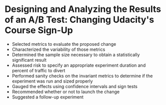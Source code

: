 # Designing and Analyzing the Results of an A/B Test:  Changing Udacity's Course Sign-Up

* Selected metrics to evaluate the proposed change
* Characterized the variability of those metrics
* Determined the sample size necessary to obtain a statistically significant result
* Assessed risk to specify an appropriate experiment duration and percent of traffic to divert
* Performed sanity checks on the invariant metrics to determine if the experiment was run and sized properly
* Gauged the effects using confidence intervals and sign tests
* Recommended whether or not to launch the change
* Suggested a follow-up experiment

